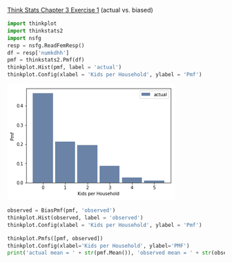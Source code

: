 [Think Stats Chapter 3 Exercise 1](http://greenteapress.com/thinkstats2/html/thinkstats2004.html#toc31) (actual vs. biased)

>> 
```python
import thinkplot
import thinkstats2
import nsfg
resp = nsfg.ReadFemResp()
df = resp['numkdhh']
pmf = thinkstats2.Pmf(df)
thinkplot.Hist(pmf, label = 'actual')
thinkplot.Config(xlabel = 'Kids per Household', ylabel = 'Pmf')
```
![image](https://github.com/kevinlin994/dsp/blob/master/statistics/ch3e1.png)

```python
observed = BiasPmf(pmf, 'observed')
thinkplot.Hist(observed, label = 'observed')
thinkplot.Config(xlabel = 'Kids per Household', ylabel = 'Pmf')
```
```python
thinkplot.Pmfs([pmf, observed])
thinkplot.Config(xlabel='Kids per Household', ylabel='PMF')
print('actual mean = ' + str(pmf.Mean()), 'observed mean = ' + str(observed.Mean()))

```
